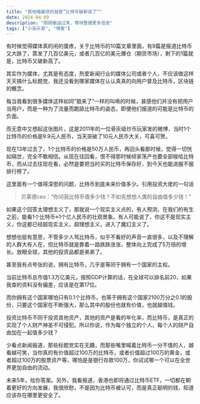 ```yaml
---
title: "我他喵最烦的就是”比特币破新高了“"
date: 2024-04-09
description: "刚刚搬运过来，等待整理更多信息"
tags: ["小吴乐意", "博客"]
---
```


有时候觉得媒体真的闲的蛋疼，关于比特币的10篇文章里面，有9篇是报道比特币又大跌了，蒸发了几百亿美元，或者几百亿的美元爆仓（期货市场），剩下的1篇就是，比特币又破新高了。

其实作为媒体，尤其是有态度，热爱新闻行业的媒体公司或者个人，不应该做这样天天搞什么标题党，我还没看到哪家媒体在认认真真的向用户普及比特币，区块链的概念。

每当我看到很多媒体这样如同”狼来了“一样的叫唤的时候，甚感他们并没有把用户当用户，而是一种为了流量而跪舔比特币的姿态，即便他们报道的可能是比特币的负面。

而无意中又想起这张图片，这是2011年的一位骨灰级炒币玩家发的微博，当时1个比特币的价格是9.9元人民币，当天突破了10元人民币大关，可喜可贺。


现在13年过去了，1个比特币的价格是50万人民币，再回头看那时候，觉得一切恍如隔世，完全不敢相信。从现在往回看，恨不得那时候倾家荡产也要全部梭哈比特币，而从过去往现在看，必然是要把当时买的比特币保存好，到今天也能进服不服排行榜了。

这里面有一个值得深思的问题，比特币到底未来价值多少。引用投资大佬的一句话

> 贝莱德ceo：“你问我比特币值多少钱？不如先想想人类的自由值多少钱！”
> 

如果这个回答太理想主义了，那就说一个现实主义点的，有人预测，在我们的有生之前，能看1个比特币≈1个亿人民币的壮观景象。有人可能说了，你这不是现实主义，你这都已经超现实主义，超理想主义，进入了魔幻主义了。

想想也挺有意思，不管多少人骂比特币，似乎不看好的声音一直很多，以及不理解的人群大有人在，但比特币就是靠着一路跌跌涨涨，整体向上完成了5万倍的增长。放眼全球，其他的投资品都是弟弟了。

甚至我有点夸张的说，拥有比特币，几乎是等同于拥有一个国家的主权。

当前比特币总市值1.3万亿美元，按照GDP计算的话，在全球可以排名前20，如果我查的资料没有偏差，应该是在第17位。

而你拥有这个国家哪怕只有0.1个比特币，也等于拥有这个国家2100万分之0.1的股份，只要这个国家在不断强大，那么其中的股份也就有价值，也就越值钱。

投资比特币不同于投资其他资产，其他的资产是看的年化率，而比特币，是真正的实现了个人财产神圣不可侵犯。所以你说，作为每个独立的个人，每个人的财产自由加在一起值多少钱？

少看点新闻报道，那些标题党实在无趣，而那些嘴里喊着比特币一分不值的人，越看越可笑，当你真的有价值超过100万的比特币，或者价值超过100万的黄金，或者超过100万的股票资产等，哪怕是是银行存款100万，你试试哪一个可以在全世界更加自由的流动。

未来5年，给你答案。另外，我看报道，香港也即将通过比特币ETF，一切都在朝着更好的方向发展，我很欣慰，不是因为比特币被认可，而是真正聪明的钱，知道应该存在哪里更安全了。
